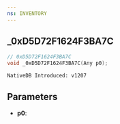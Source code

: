```yaml
---
ns: INVENTORY
---
```

## _0xD5D72F1624F3BA7C

```c
// 0xD5D72F1624F3BA7C
void _0xD5D72F1624F3BA7C(Any p0);
```

```
NativeDB Introduced: v1207
```

## Parameters
* **p0**:
